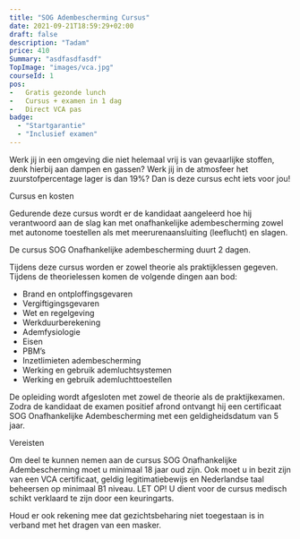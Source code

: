 ```yaml
---
title: "SOG Adembescherming Cursus"
date: 2021-09-21T18:59:29+02:00
draft: false
description: "Tadam"
price: 410
Summary: "asdfasdfasdf"
TopImage: "images/vca.jpg"
courseId: 1
pos:
-   Gratis gezonde lunch
-   Cursus + examen in 1 dag
-   Direct VCA pas
badge:
  - "Startgarantie"
  - "Inclusief examen"
---
```



Werk jij in een omgeving die niet helemaal vrij is van gevaarlijke stoffen, denk hierbij aan dampen en gassen? Werk jij in de atmosfeer het zuurstofpercentage lager is dan 19%? Dan is deze cursus echt iets voor jou!

 

Cursus en kosten

 

Gedurende deze cursus wordt er de kandidaat aangeleerd hoe hij verantwoord aan de slag kan met onafhankelijke adembescherming zowel met autonome toestellen als met meerurenaansluiting (leeflucht) en slagen.

 

De cursus SOG Onafhankelijke adembescherming duurt 2 dagen.

 

Tijdens deze cursus worden er zowel theorie als praktijklessen gegeven. Tijdens de theorielessen komen de volgende dingen aan bod:

- Brand en ontploffingsgevaren
- Vergiftigingsgevaren
- Wet en regelgeving
- Werkduurberekening
- Ademfysiologie
- Eisen
- PBM’s
- Inzetlimieten adembescherming
- Werking en gebruik ademluchtsystemen
- Werking en gebruik ademluchttoestellen

 

De opleiding wordt afgesloten met zowel de theorie als de praktijkexamen. Zodra de kandidaat de examen positief afrond ontvangt hij een certificaat SOG Onafhankelijke Adembescherming met een geldigheidsdatum van 5 jaar.

 

 

Vereisten

 

Om deel te kunnen nemen aan de cursus SOG Onafhankelijke Adembescherming moet u minimaal 18 jaar oud zijn. Ook moet u in bezit zijn van een VCA certificaat, geldig legitimatiebewijs en Nederlandse taal beheersen op minimaal B1 niveau. LET OP! U dient voor de cursus medisch schikt verklaard te zijn door een keuringarts.

Houd er ook rekening mee dat gezichtsbeharing niet toegestaan is in verband met het dragen van een masker.